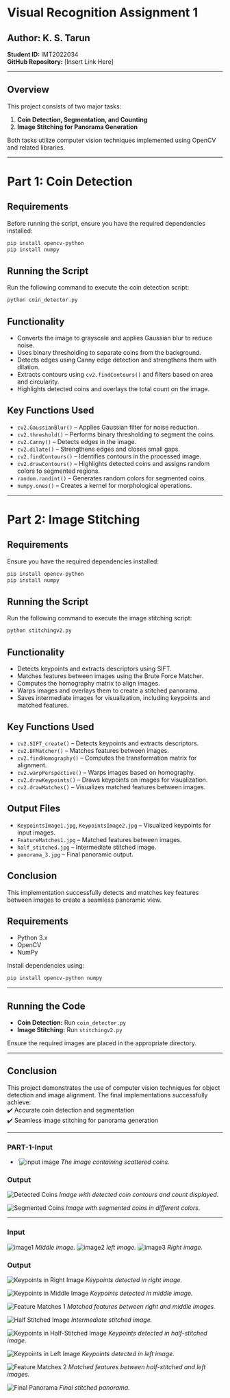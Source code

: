 # Visual Recognition Assignment 1

## Author: K. S. Tarun  
**Student ID:** IMT2022034  
**GitHub Repository:** [Insert Link Here]  

---

## Overview  
This project consists of two major tasks:  
1. **Coin Detection, Segmentation, and Counting**  
2. **Image Stitching for Panorama Generation**  

Both tasks utilize computer vision techniques implemented using OpenCV and related libraries.

---
# Part 1: Coin Detection

## Requirements
Before running the script, ensure you have the required dependencies installed:

```bash
pip install opencv-python
pip install numpy
```

## Running the Script
Run the following command to execute the coin detection script:

```bash
python coin_detector.py
```

## Functionality
- Converts the image to grayscale and applies Gaussian blur to reduce noise.
- Uses binary thresholding to separate coins from the background.
- Detects edges using Canny edge detection and strengthens them with dilation.
- Extracts contours using `cv2.findContours()` and filters based on area and circularity.
- Highlights detected coins and overlays the total count on the image.

## Key Functions Used
- `cv2.GaussianBlur()` – Applies Gaussian filter for noise reduction.
- `cv2.threshold()` – Performs binary thresholding to segment the coins.
- `cv2.Canny()` – Detects edges in the image.
- `cv2.dilate()` – Strengthens edges and closes small gaps.
- `cv2.findContours()` – Identifies contours in the processed image.
- `cv2.drawContours()` – Highlights detected coins and assigns random colors to segmented regions.
- `random.randint()` – Generates random colors for segmented coins.
- `numpy.ones()` – Creates a kernel for morphological operations.

---

# Part 2: Image Stitching

## Requirements
Ensure you have the required dependencies installed:

```bash
pip install opencv-python
pip install numpy
```

## Running the Script
Run the following command to execute the image stitching script:

```bash
python stitchingv2.py
```

## Functionality
- Detects keypoints and extracts descriptors using SIFT.
- Matches features between images using the Brute Force Matcher.
- Computes the homography matrix to align images.
- Warps images and overlays them to create a stitched panorama.
- Saves intermediate images for visualization, including keypoints and matched features.

## Key Functions Used
- `cv2.SIFT_create()` – Detects keypoints and extracts descriptors.
- `cv2.BFMatcher()` – Matches features between images.
- `cv2.findHomography()` – Computes the transformation matrix for alignment.
- `cv2.warpPerspective()` – Warps images based on homography.
- `cv2.drawKeypoints()` – Draws keypoints on images for visualization.
- `cv2.drawMatches()` – Visualizes matched features between images.

## Output Files
- `KeypointsImage1.jpg`, `KeypointsImage2.jpg` – Visualized keypoints for input images.
- `FeatureMatches1.jpg` – Matched features between images.
- `half_stitched.jpg` – Intermediate stitched image.
- `panorama_3.jpg` – Final panoramic output.

## Conclusion
This implementation successfully detects and matches key features between images to create a seamless panoramic view.


## Requirements  
- Python 3.x  
- OpenCV  
- NumPy   

Install dependencies using:  
```bash
pip install opencv-python numpy
```

---

## Running the Code  
- **Coin Detection:** Run `coin_detector.py`  
- **Image Stitching:** Run `stitchingv2.py`  

Ensure the required images are placed in the appropriate directory.

---

## Conclusion  
This project demonstrates the use of computer vision techniques for object detection and image alignment. The final implementations successfully achieve:  
✔️ Accurate coin detection and segmentation  
✔️ Seamless image stitching for panorama generation  

---

### **PART-1-Input**
- `![input image](part-1/input_images/IMG20250302134045_BURST002.jpg)
  *The image containing scattered coins.*

### **Output**
![Detected Coins](part-1/output_images/detected_coins.jpg)
*Image with detected coin contours and count displayed.*

![Segmented Coins](part-1/output_images/segmented_coins.jpg)
*Image with segmented coins in different colors.*

---

### **Input**
![image1](part-2/input_images/middle.jpg) 
*Middle image.*
![image2](part-2/input_images/left.jpg) 
*left image.*
![image3](part-2/input_images/right.jpg) 
*Right image.*

### **Output**
![Keypoints in Right Image](part-2/output_images/KeypointsImage11.jpg)
*Keypoints detected in right image.*

![Keypoints in Middle Image](part-2/output_images/KeypointsImage12.jpg)
*Keypoints detected in middle image.*

![Feature Matches 1](part-2/output_images/FeatureMatches1.jpg)
*Matched features between right and middle images.*

![Half Stitched Image](part-2/output_images/half_stitched.jpg)
*Intermediate stitched image.*

![Keypoints in Half-Stitched Image](part-2/output_images/KeypointsImage21.jpg)
*Keypoints detected in half-stitched image.*

![Keypoints in Left Image](part-2/output_images/KeypointsImage22.jpg)
*Keypoints detected in left image.*

![Feature Matches 2](part-2/output_images/FeatureMatches2.jpg)
*Matched features between half-stitched and left images.*

![Final Panorama](part-2/output_images/panorama_3.jpg)
*Final stitched panorama.*
